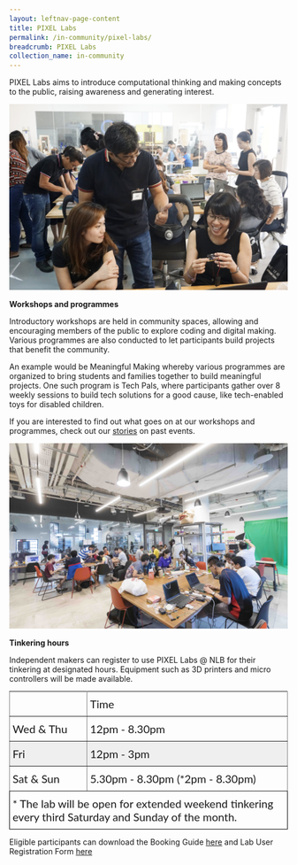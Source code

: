 ```yaml
---
layout: leftnav-page-content
title: PIXEL Labs
permalink: /in-community/pixel-labs/
breadcrumb: PIXEL Labs
collection_name: in-community
---
```

PIXEL Labs aims to introduce computational thinking and making concepts to the public, raising awareness and generating interest. 

![code and make image](/images/in-community/code-and-make/code-and-make-image.jpg)

**Workshops and programmes**

Introductory workshops are held in community spaces, allowing and encouraging members of the public to explore coding and digital making.
Various programmes are also conducted to let participants build projects that benefit the community.

An example would be Meaningful Making whereby various programmes are organized to bring students and families together to build meaningful projects. One such program is Tech Pals, where participants gather over 8 weekly sessions to build tech solutions for a good cause, like tech-enabled toys for disabled children. 

If you are interested to find out what goes on at our workshops and programmes, check out our [stories](/stories/features/) on past events.

![code and make image 2](/images/in-community/code-and-make/code-and-make-image2.jpg)

**Tinkering hours**

Independent makers can register to use PIXEL Labs @ NLB for their tinkering at designated hours. Equipment such as 3D printers and micro controllers will be made available.

<style type="text/css">
.tg  {border-collapse:collapse;border-spacing:0;}
.tg td{font-family:Lato;font-size:20px;padding:10px 5px;border-style:solid;border-width:1px;overflow:hidden;word-break:normal;border-color:black;}
.tg th{font-family:Lato;font-size:20px;font-weight:normal;padding:10px 5px;border-style:solid;border-width:1px;overflow:hidden;word-break:normal;border-color:black;}
.tg .tg-0pky{border-color:inherit;text-align:left;vertical-align:top}
.tg .tg-y698{background-color:#efefef;border-color:inherit;text-align:left;vertical-align:top}
.tg .tg-0lax{text-align:left;vertical-align:top}
</style>
<table class="tg">
  <tr>
    <td class="tg-0pky"Day</td>
    <td class="tg-0pky">Time</td>
  </tr>
  <tr>
    <td class="tg-0pky">Wed &amp; Thu</td>
    <td class="tg-0pky">12pm - 8.30pm</td>
  </tr>
  <tr>
    <td class="tg-y698">Fri</td>
    <td class="tg-y698">12pm - 3pm</td>
  </tr>
  <tr>
    <td class="tg-0pky">Sat &amp; Sun</td>
    <td class="tg-0pky">5.30pm - 8.30pm (*2pm - 8.30pm)</td>
  </tr>
  <tr>
    <td class="tg-0lax" colspan="2">* The lab will be open for extended weekend tinkering every third Saturday and Sunday of the month.</td>
  </tr>
</table>

Eligible participants can download the Booking Guide [here](/files/code-and-make/Pixel-Lab-Booking-Guide_pdf.pdf) and Lab User Registration Form [here](/files/code-and-make/Lab-User-Registration-Form.docx)

